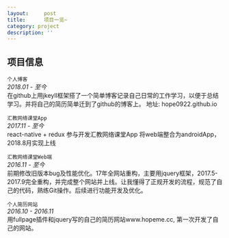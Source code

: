 ```yaml
---
layout:     post
title:      项目一览~
category: project
description: ''
---
```


## 项目信息
`个人博客`  
*2018.01 - 至今*  
在github上用jkeyll框架搭了一个简单博客记录自己日常的工作学习，以便于总结学习。并将自己的简历简单迁到了github的博客上。
地址: hope0922.github.io  

`汇教网络课堂App`  
*2017.11 - 至今*  
react-native + redux 参与开发汇教网络课堂App 将web端整合为androidApp，2018.8月实现上线 

`汇教网络课堂Web端`  
*2016.11 - 至今*<br>
前期修改旧版本bug及性能优化。17年全网站重构，主要用jquery框架，2017.5-2017.9完全重构，并完成整个网站并上线。让我懂得了正规开发的流程，规范了自己的代码，熟练Git操作。后续进行功能开发及优化。

`个人简历网站`  
*2016.10 - 2016.11*<br>
用fullpage插件和jquery写的自己的简历网站www.hopeme.cc, 第一次开发了自己的网站。
